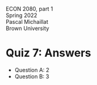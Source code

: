 ECON 2080, part 1  
Spring 2022  
Pascal Michaillat  
Brown University

# Quiz 7: Answers

+ Question A: 2
+ Question B: 3